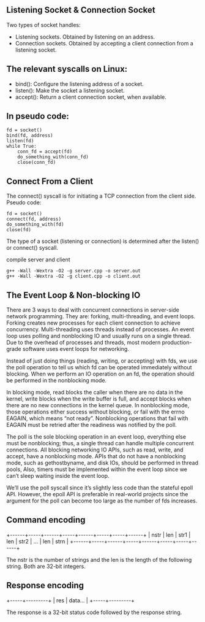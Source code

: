 ## Listening Socket & Connection Socket

Two types of socket handles:
- Listening sockets. Obtained by listening on an address.
- Connection sockets. Obtained by accepting a client connection from a listening socket.

## The relevant syscalls on Linux:
- bind(): Configure the listening address of a socket.
- listen(): Make the socket a listening socket.
- accept(): Return a client connection socket, when available.

## In pseudo code:

```
fd = socket()
bind(fd, address)
listen(fd)
while True:
    conn_fd = accept(fd)
    do_something_with(conn_fd)
    close(conn_fd)
```

## Connect From a Client
The connect() syscall is for initiating a TCP connection from the client side. Pseudo code:

```
fd = socket()
connect(fd, address)
do_something_with(fd)
close(fd)
```
The type of a socket (listening or connection) is determined after the listen() or connect() syscall.

compile server and client
```
g++ -Wall -Wextra -O2 -g server.cpp -o server.out
g++ -Wall -Wextra -O2 -g client.cpp -o client.out
```

## The Event Loop & Non-blocking IO
There are 3 ways to deal with concurrent connections in server-side network programming. 
They are: forking, multi-threading, and event loops. Forking creates new processes for each
client connection to achieve concurrency. Multi-threading uses threads instead of processes.
An event loop uses polling and nonblocking IO and usually runs on a single thread. 
Due to the overhead of processes and threads, most modern production-grade software uses event loops for networking.


Instead of just doing things (reading, writing, or accepting) with fds, we use the poll operation 
to tell us which fd can be operated immediately without blocking. When we perform an IO operation 
on an fd, the operation should be performed in the nonblocking mode.

In blocking mode, read blocks the caller when there are no data in the kernel, write blocks when
the write buffer is full, and accept blocks when there are no new connections in the kernel queue.
In nonblocking mode, those operations either success without blocking, or fail with the errno 
EAGAIN, which means “not ready”. Nonblocking operations that fail with EAGAIN must be 
retried after the readiness was notified by the poll.

The poll is the sole blocking operation in an event loop, everything else must be nonblocking;
thus, a single thread can handle multiple concurrent connections. All blocking networking IO APIs, 
such as read, write, and accept, have a nonblocking mode. APIs that do not have a nonblocking mode, 
such as gethostbyname, and disk IOs, should be performed in thread pools, Also, timers must be 
implemented within the event loop since we can’t sleep waiting inside the event loop.

We’ll use the poll syscall since it’s slightly less code than the stateful epoll API. However,
the epoll API is preferable in real-world projects since the argument for the poll can become too
large as the number of fds increases.

## Command encoding
+------+-----+------+-----+------+-----+-----+------+
| nstr | len | str1 | len | str2 | ... | len | strn |
+------+-----+------+-----+------+-----+-----+------+

The nstr is the number of strings and the len is the length of the following string. Both are 32-bit integers.

## Response encoding
+-----+---------+
| res | data... |
+-----+---------+

The response is a 32-bit status code followed by the response string.